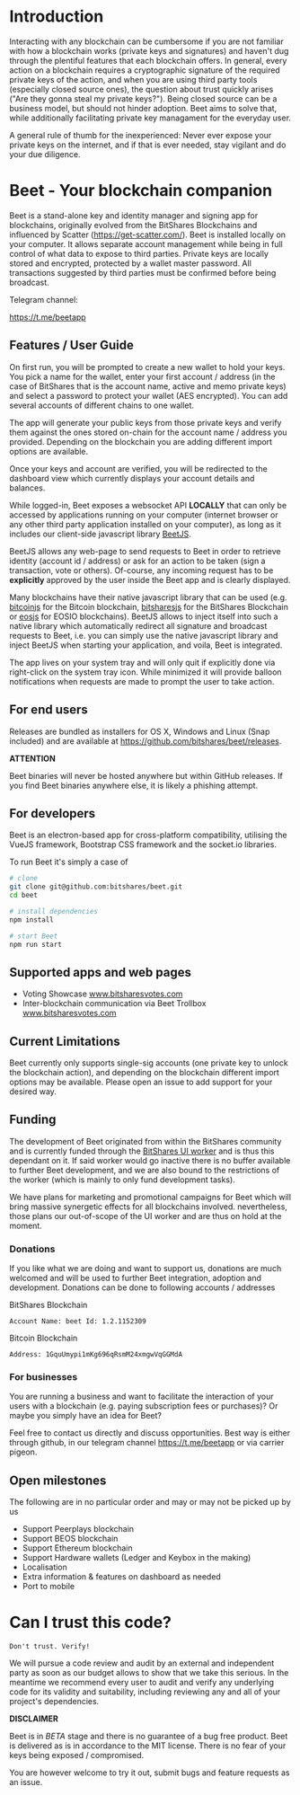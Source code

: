 # Introduction

Interacting with any blockchain can be cumbersome if you are not familiar with how a blockchain works (private keys and signatures) and
haven't dug through the plentiful features that each blockchain offers. In general, every action on a blockchain requires a cryptographic signature of the required private keys of the action,
and when you are using third party tools (especially closed source ones), the question about trust quickly arises ("Are they gonna steal my private keys?"). Being closed source can be a business model,
but should not hinder adoption. Beet aims to solve that, while additionally facilitating private key managament for the everyday user.

A general rule of thumb for the inexperienced: Never ever expose your private keys on the internet, and if that is ever needed, stay vigilant and do your due diligence.

# Beet - Your blockchain companion

Beet is a stand-alone key and identity manager and signing app for blockchains, originally evolved from the BitShares Blockchains and influenced by Scatter (https://get-scatter.com/).
Beet is installed locally on your computer. It allows separate account management while being in full control of what data to expose to third parties.
Private keys are locally stored and encrypted, protected by a wallet master password. All transactions suggested by third parties must be confirmed before being broadcast.

Telegram channel:

https://t.me/beetapp

## Features / User Guide

On first run, you will be prompted to create a new wallet to hold your keys. You pick a name for the wallet,
enter your first account / address (in the case of BitShares that is the account name, active and memo private keys) and select a password to protect your wallet (AES encrypted). You can add several accounts
of different chains to one wallet.

The app will generate your public keys from those private keys and verify them against the ones stored on-chain for the account name / address you provided. Depending on the blockchain you are adding different import options are available.

Once your keys and account are verified, you will be redirected to the dashboard view which currently displays your account details and balances.

While logged-in, Beet exposes a websocket API **LOCALLY** that can only be accessed by applications running on your computer (internet browser or any other third party application installed on your computer),
as long as it includes our client-side javascript library [BeetJS](https://github.com/bitshares/beet-js).

BeetJS allows any web-page to send requests to Beet in order to retrieve identity (account id / address) or ask for an action to be taken (sign a transaction, vote or others).
Of-course, any incoming request has to be **explicitly** approved by the user inside the Beet app and is clearly displayed.

Many blockchains have their native
javascript library that can be used
(e.g. [bitcoinjs](https://github.com/bitcoinjs/bitcoinjs-lib) for the Bitcoin blockchain,
[bitsharesjs](https://github.com/bitshares/bitsharesjs) for the BitShares Blockchain or [eosjs](https://github.com/EOSIO/eosjs) for EOSIO blockchains). BeetJS allows to inject itself into such a native library
which automatically redirect all signature and broadcast requests to Beet, i.e. you can simply use the native javascript library and inject BeetJS when starting your application, and voila, Beet is integrated.

The app lives on your system tray and will only quit if explicitly done via right-click on the system tray icon. While minimized it will provide balloon notifications when requests are made to prompt the user to take action.

## For end users

Releases are bundled as installers for OS X, Windows and Linux (Snap included) and are available at https://github.com/bitshares/beet/releases.

**ATTENTION**

Beet binaries will never be hosted anywhere but within GitHub releases. If you find Beet binaries anywhere else, it is likely a phishing attempt.

## For developers

Beet is an electron-based app for cross-platform compatibility, utilising the VueJS framework, Bootstrap CSS framework and the socket.io libraries.

To run Beet it's simply a case of

``` bash
# clone
git clone git@github.com:bitshares/beet.git
cd beet

# install dependencies
npm install

# start Beet
npm run start
```

## Supported apps and web pages

 - Voting Showcase www.bitsharesvotes.com
 - Inter-blockchain communication via Beet Trollbox www.bitsharesvotes.com

## Current Limitations

Beet currently only supports single-sig accounts (one private key to unlock the blockchain action), and depending on the blockchain different import options may be available.
Please open an issue to add support for your desired way.

## Funding

The development of Beet originated from within the
BitShares community and is currently funded through the [BitShares UI worker](https://www.bitshares.foundation/workers/2019-02-bitshares-ui) and is thus this dependant on it.
If said worker would go inactive there is no buffer available to further Beet development, and we are also bound to the restrictions of the worker (which is mainly to only fund development tasks).

We have plans for marketing and promotional campaigns for Beet which will bring massive synergetic effects for all blockchains involved. nevertheless, those plans our out-of-scope of the UI worker and are thus
on hold at the moment.

### Donations

If you like what we are doing and want to support us, donations are much welcomed and will be used to further Beet integration, adoption and development. Donations can be done to following
accounts / addresses

BitShares Blockchain

    Account Name: beet Id: 1.2.1152309

Bitcoin Blockchain

    Address: 1GquUmypi1mKg696qRsmM24xmgwVqGGMdA

### For businesses

You are running a business and want to facilitate the interaction of your users with a blockchain (e.g. paying subscription fees or purchases)?
Or maybe you simply have an idea for Beet?

Feel free to contact us directly and discuss opportunities. Best way is either through github, in our telegram channel https://t.me/beetapp or via carrier pigeon.

## Open milestones

The following are in no particular order and may or may not be picked up by us

 - Support Peerplays blockchain
 - Support BEOS blockchain
 - Support Ethereum blockchain
 - Support Hardware wallets (Ledger and Keybox in the making)
 - Localisation
 - Extra information & features on dashboard as needed
 - Port to mobile

# Can I trust this code?

    Don't trust. Verify!

We will pursue a code review and audit
by an external and independent party as soon as our budget allows to show that we take this serious.
In the meantime we recommend every user to audit and verify any underlying code for its validity and suitability,
including reviewing any and all of your project's dependencies.

**DISCLAIMER**

Beet is in *BETA* stage and there is no guarantee of a bug free product. Beet is delivered as is in accordance to the MIT license.
There is no fear of your keys being exposed / compromised.

You are however welcome to try it out, submit bugs and feature requests as an issue.

